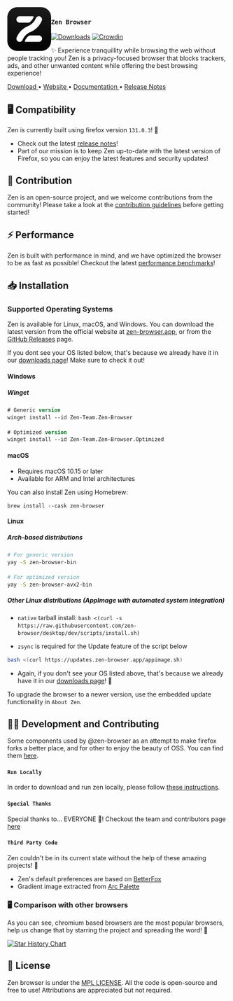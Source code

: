 <img src="./docs/assets/zen-black.svg" width="100px" align="left">

### `Zen Browser`

[![Downloads](https://img.shields.io/github/downloads/zen-browser/desktop/total.svg)](https://github.com/zen-browser/desktop/releases)
[![Crowdin](https://badges.crowdin.net/zen-browser/localized.svg)](https://crowdin.com/project/zen-browser)


✨ Experience tranquillity while browsing the web without people tracking you! Zen is a privacy-focused browser that blocks trackers, ads, and other unwanted content while offering the best browsing experience!

<div flex="true">
  <a href="https://zen-browser.app/download">
    Download
  </a>
  •
  <a href="https://zen-browser.app">
    Website
  </a>
  •
  <a href="https://docs.zen-browser.app">
    Documentation
  </a>
  •
  <a href="https//zen-browser.app/release-notes/latest">
    Release Notes
  </a>
</div>

## 🖥️ Compatibility

Zen is currently built using firefox version `131.0.3`! 🚀

- Check out the latest [release notes](https://zen-browser.app/release-notes)!
- Part of our mission is to keep Zen up-to-date with the latest version of Firefox, so you can enjoy the latest features and security updates!

## 🤝 Contribution

Zen is an open-source project, and we welcome contributions from the community! Please take a look at the [contribution guidelines](./docs/contribute.md) before getting started!

## ⚡ Performance

Zen is built with performance in mind, and we have optimized the browser to be as fast as possible! Checkout the latest [performance benchmarks](https://docs.zen-browser.app/benchmarks)!

## 📥 Installation

### Supported Operating Systems

Zen is available for Linux, macOS, and Windows. You can download the latest version from the official website at [zen-browser.app](https://zen-browser.app/download), or from the [GitHub Releases](https://github.com/zen-browser/desktop/releases) page.

If you dont see your OS listed below, that's because we already have it in our [downloads page](https://zen-browser.app/download)! Make sure to check it out!

#### Windows

##### Winget

```ps
# Generic version
winget install --id Zen-Team.Zen-Browser

# Optimized version
winget install --id Zen-Team.Zen-Browser.Optimized
```

#### macOS

- Requires macOS 10.15 or later
- Available for ARM and Intel architectures

You can also install Zen using Homebrew:

```
brew install --cask zen-browser
```

#### Linux

##### Arch-based distributions

```sh
# For generic version
yay -S zen-browser-bin

# For optimized version
yay -S zen-browser-avx2-bin
```

##### Other Linux distributions (AppImage with automated system integration)

- `native` tarball install:
`bash <(curl -s https://raw.githubusercontent.com/zen-browser/desktop/dev/scripts/install.sh)`

- `zsync` is required for the Update feature of the script below

```sh
bash <(curl https://updates.zen-browser.app/appimage.sh)
```

* Again, if you don't see your OS listed above, that's because we already have it in our [downloads page](https://zen-browser.app/download)! 🔄

To upgrade the browser to a newer version, use the embedded update functionality in `About Zen`.

## 👨‍💻 Development and Contributing

Some components used by @zen-browser as an attempt to make firefox forks a better place, and for other to enjoy the beauty of OSS. You can find them [here](https://github.com/zen-browser/components).

#### `Run Locally`

In order to download and run zen locally, please follow [these instructions](https://docs.zen-browser.app/contribute/desktop).

#### `Special Thanks`

Special thanks to... EVERYONE 🎉! Checkout the team and contributors page [here](https://zen-browser.app/about)

#### `Third Party Code`

Zen couldn't be in its current state without the help of these amazing projects! 🙏

- Zen's default preferences are based on [BetterFox](https://github.com/yokoffing/Betterfox)
- Gradient image extracted from [Arc Palette](https://github.com/neurokitti/Arc_Palette)

### 🖥️ Comparison with other browsers

As you can see, chromium based browsers are the most popular browsers, help us change that by starring the project and spreading the word! 🌟

<a href="https://star-history.com/#zen-browser/desktop&Date">
 <picture>
   <source media="(prefers-color-scheme: dark)" srcset="https://api.star-history.com/svg?repos=zen-browser/desktop,chromium/chromium,brave/brave-browser&type=Date&theme=dark" />
   <source media="(prefers-color-scheme: light)" srcset="https://api.star-history.com/svg?repos=zen-browser/desktop,chromium/chromium,brave/brave-browser&type=Date" />
   <img alt="Star History Chart" src="https://api.star-history.com/svg?repos=chromium/chromium,zen-browser/desktop,brave/brave-browser&type=Date" />
 </picture>
</a>

## 📄 License

Zen browser is under the [MPL LICENSE](./LICENSE). All the code is open-source and free to use! Attributions are appreciated but not required.
